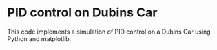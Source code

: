 # PID control on Dubins Car 
This code implements a simulation of PID control on a Dubins Car using Python and matplotlib.
